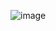 ![image](https://github.com/nsinorov/SoftUniMainPath/assets/45227327/d3049e97-9111-47c0-b451-b21e92754101)

